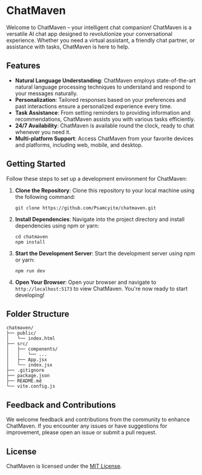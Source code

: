 
# ChatMaven

Welcome to ChatMaven – your intelligent chat companion! ChatMaven is a versatile AI chat app designed to revolutionize your conversational experience. Whether you need a virtual assistant, a friendly chat partner, or assistance with tasks, ChatMaven is here to help.

## Features

- **Natural Language Understanding**: ChatMaven employs state-of-the-art natural language processing techniques to understand and respond to your messages naturally.
- **Personalization**: Tailored responses based on your preferences and past interactions ensure a personalized experience every time.
- **Task Assistance**: From setting reminders to providing information and recommendations, ChatMaven assists you with various tasks efficiently.
- **24/7 Availability**: ChatMaven is available round the clock, ready to chat whenever you need it.
- **Multi-platform Support**: Access ChatMaven from your favorite devices and platforms, including web, mobile, and desktop.

## Getting Started

Follow these steps to set up a development environment for ChatMaven:

1. **Clone the Repository**: Clone this repository to your local machine using the following command:
   ```
   git clone https://github.com/Psamcyite/chatmaven.git
   ```

2. **Install Dependencies**: Navigate into the project directory and install dependencies using npm or yarn:
   ```
   cd chatmaven
   npm install
   ```

3. **Start the Development Server**: Start the development server using npm or yarn:
   ```
   npm run dev
   ```

4. **Open Your Browser**: Open your browser and navigate to `http://localhost:5173` to view ChatMaven. You're now ready to start developing!

## Folder Structure

```
chatmaven/
├── public/
│   └── index.html
├── src/
│   ├── components/
│   │   └── ...
│   ├── App.jsx
│   └── index.jsx
├── .gitignore
├── package.json
├── README.md
└── vite.config.js
```

## Feedback and Contributions

We welcome feedback and contributions from the community to enhance ChatMaven. If you encounter any issues or have suggestions for improvement, please open an issue or submit a pull request.

## License

ChatMaven is licensed under the [MIT License](LICENSE).

